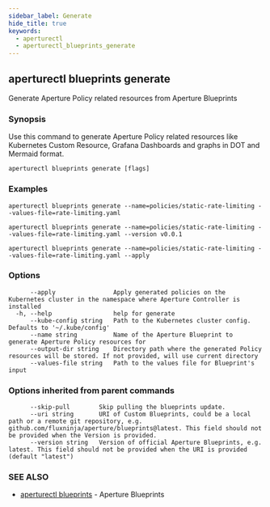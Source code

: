 ```yaml
---
sidebar_label: Generate
hide_title: true
keywords:
  - aperturectl
  - aperturectl_blueprints_generate
---
```


## aperturectl blueprints generate

Generate Aperture Policy related resources from Aperture Blueprints

### Synopsis

Use this command to generate Aperture Policy related resources like Kubernetes Custom Resource, Grafana Dashboards and graphs in DOT and Mermaid format.

```
aperturectl blueprints generate [flags]
```

### Examples

```
aperturectl blueprints generate --name=policies/static-rate-limiting --values-file=rate-limiting.yaml

aperturectl blueprints generate --name=policies/static-rate-limiting --values-file=rate-limiting.yaml --version v0.0.1

aperturectl blueprints generate --name=policies/static-rate-limiting --values-file=rate-limiting.yaml --apply
```

### Options

```
      --apply                Apply generated policies on the Kubernetes cluster in the namespace where Aperture Controller is installed
  -h, --help                 help for generate
      --kube-config string   Path to the Kubernetes cluster config. Defaults to '~/.kube/config'
      --name string          Name of the Aperture Blueprint to generate Aperture Policy resources for
      --output-dir string    Directory path where the generated Policy resources will be stored. If not provided, will use current directory
      --values-file string   Path to the values file for Blueprint's input
```

### Options inherited from parent commands

```
      --skip-pull        Skip pulling the blueprints update.
      --uri string       URI of Custom Blueprints, could be a local path or a remote git repository, e.g. github.com/fluxninja/aperture/blueprints@latest. This field should not be provided when the Version is provided.
      --version string   Version of official Aperture Blueprints, e.g. latest. This field should not be provided when the URI is provided (default "latest")
```

### SEE ALSO

- [aperturectl blueprints](/reference/aperturectl/blueprints/blueprints.md) - Aperture Blueprints
